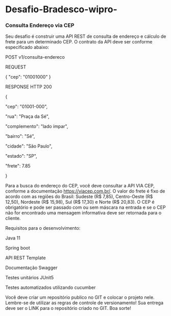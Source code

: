 ﻿# Desafio-Bradesco-wipro-

### Consulta Endereço via CEP
Seu desafio é construir uma API REST de consulta de endereço e cálculo de frete para
um determinado CEP. O contrato da API deve ser conforme especificado abaixo:


POST v1/consulta-endereco

REQUEST

{
"cep": "01001000"
}

RESPONSE HTTP 200

{

"cep": "01001-000",

"rua": "Praça da Sé",

"complemento": "lado ímpar",

"bairro": "Sé",

"cidade": "São Paulo",

"estado": "SP",

"frete": 7.85

}


Para a busca do endereço do CEP, você deve consultar a API VIA CEP, conforme a
documentação https://viacep.com.br/. O valor do frete é fixo de acordo com as regiões
do Brasil: Sudeste (R$ 7,85), Centro-Oeste (R$ 12,50), Nordeste (R$ 15,98), Sul (R$
17,30) e Norte (R$ 20,83). O CEP é obrigatório e pode ser passado com ou sem máscara
na entrada e se o CEP não for encontrado uma mensagem informativa deve ser retornada
para o cliente.


Requisitos para o desenvolvimento:

Java 11

Spring boot

API REST Template

Documentação Swagger

Testes unitários JUnit5

Testes automatizados utilizando cucumber

Você deve criar um repositório publico no GIT e colocar o projeto nele. Lembre-se de
utilizar as regras de controle de versionamento! Sua entrega deve ser o LINK para o
repositório criado no GIT. Boa sorte!
